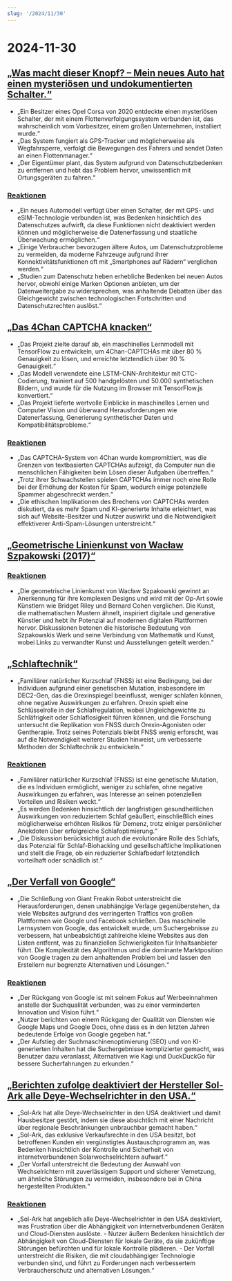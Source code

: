 ```yaml
---
slug: '/2024/11/30'
---
```


# 2024-11-30

## [„Was macht dieser Knopf? – Mein neues Auto hat einen mysteriösen und undokumentierten Schalter.“](https://blog.koenvh.nl/what-does-this-button-do-cm42u2oi7000a09l42f54g2pr)

- „Ein Besitzer eines Opel Corsa von 2020 entdeckte einen mysteriösen Schalter, der mit einem Flottenverfolgungssystem verbunden ist, das wahrscheinlich vom Vorbesitzer, einem großen Unternehmen, installiert wurde.“
- „Das System fungiert als GPS-Tracker und möglicherweise als Wegfahrsperre, verfolgt die Bewegungen des Fahrers und sendet Daten an einen Flottenmanager.“
- „Der Eigentümer plant, das System aufgrund von Datenschutzbedenken zu entfernen und hebt das Problem hervor, unwissentlich mit Ortungsgeräten zu fahren.“

### [Reaktionen](https://news.ycombinator.com/item?id=42276620)

- „Ein neues Automodell verfügt über einen Schalter, der mit GPS- und eSIM-Technologie verbunden ist, was Bedenken hinsichtlich des Datenschutzes aufwirft, da diese Funktionen nicht deaktiviert werden können und möglicherweise die Datenerfassung und staatliche Überwachung ermöglichen.“
- „Einige Verbraucher bevorzugen ältere Autos, um Datenschutzprobleme zu vermeiden, da moderne Fahrzeuge aufgrund ihrer Konnektivitätsfunktionen oft mit „Smartphones auf Rädern“ verglichen werden.“
- „Studien zum Datenschutz heben erhebliche Bedenken bei neuen Autos hervor, obwohl einige Marken Optionen anbieten, um der Datenweitergabe zu widersprechen, was anhaltende Debatten über das Gleichgewicht zwischen technologischen Fortschritten und Datenschutzrechten auslöst.“

## [„Das 4Chan CAPTCHA knacken“](https://www.nullpt.rs/breaking-the-4chan-captcha)

- „Das Projekt zielte darauf ab, ein maschinelles Lernmodell mit TensorFlow zu entwickeln, um 4Chan-CAPTCHAs mit über 80 % Genauigkeit zu lösen, und erreichte letztendlich über 90 % Genauigkeit.“
- „Das Modell verwendete eine LSTM-CNN-Architektur mit CTC-Codierung, trainiert auf 500 handgelösten und 50.000 synthetischen Bildern, und wurde für die Nutzung im Browser mit TensorFlow.js konvertiert.“
- „Das Projekt lieferte wertvolle Einblicke in maschinelles Lernen und Computer Vision und überwand Herausforderungen wie Datenerfassung, Generierung synthetischer Daten und Kompatibilitätsprobleme.“

### [Reaktionen](https://news.ycombinator.com/item?id=42276865)

- „Das CAPTCHA-System von 4Chan wurde kompromittiert, was die Grenzen von textbasierten CAPTCHAs aufzeigt, da Computer nun die menschlichen Fähigkeiten beim Lösen dieser Aufgaben übertreffen.“
- „Trotz ihrer Schwachstellen spielen CAPTCHAs immer noch eine Rolle bei der Erhöhung der Kosten für Spam, wodurch einige potenzielle Spammer abgeschreckt werden.“
- „Die ethischen Implikationen des Brechens von CAPTCHAs werden diskutiert, da es mehr Spam und KI-generierte Inhalte erleichtert, was sich auf Website-Besitzer und Nutzer auswirkt und die Notwendigkeit effektiverer Anti-Spam-Lösungen unterstreicht.“

## [„Geometrische Linienkunst von Wacław Szpakowski (2017)“](https://www.theparisreview.org/blog/2017/02/15/rhythmical-lines/)

### [Reaktionen](https://news.ycombinator.com/item?id=42277850)

- „Die geometrische Linienkunst von Wacław Szpakowski gewinnt an Anerkennung für ihre komplexen Designs und wird mit der Op-Art sowie Künstlern wie Bridget Riley und Bernard Cohen verglichen. Die Kunst, die mathematischen Mustern ähnelt, inspiriert digitale und generative Künstler und hebt ihr Potenzial auf modernen digitalen Plattformen hervor. Diskussionen betonen die historische Bedeutung von Szpakowskis Werk und seine Verbindung von Mathematik und Kunst, wobei Links zu verwandter Kunst und Ausstellungen geteilt werden.“

## [„Schlaftechnik“](https://minjunes.ai/posts/sleep/index.html)

- „Familiärer natürlicher Kurzschlaf (FNSS) ist eine Bedingung, bei der Individuen aufgrund einer genetischen Mutation, insbesondere im DEC2-Gen, das die Orexinspiegel beeinflusst, weniger schlafen können, ohne negative Auswirkungen zu erfahren. Orexin spielt eine Schlüsselrolle in der Schlafregulation, wobei Ungleichgewichte zu Schläfrigkeit oder Schlaflosigkeit führen können, und die Forschung untersucht die Replikation von FNSS durch Orexin-Agonisten oder Gentherapie. Trotz seines Potenzials bleibt FNSS wenig erforscht, was auf die Notwendigkeit weiterer Studien hinweist, um verbesserte Methoden der Schlaftechnik zu entwickeln.“

### [Reaktionen](https://news.ycombinator.com/item?id=42279454)

- „Familiärer natürlicher Kurzschlaf (FNSS) ist eine genetische Mutation, die es Individuen ermöglicht, weniger zu schlafen, ohne negative Auswirkungen zu erfahren, was Interesse an seinen potenziellen Vorteilen und Risiken weckt.“
- „Es werden Bedenken hinsichtlich der langfristigen gesundheitlichen Auswirkungen von reduziertem Schlaf geäußert, einschließlich eines möglicherweise erhöhten Risikos für Demenz, trotz einiger persönlicher Anekdoten über erfolgreiche Schlafoptimierung.“
- „Die Diskussion berücksichtigt auch die evolutionäre Rolle des Schlafs, das Potenzial für Schlaf-Biohacking und gesellschaftliche Implikationen und stellt die Frage, ob ein reduzierter Schlafbedarf letztendlich vorteilhaft oder schädlich ist.“

## [„Der Verfall von Google“](https://www.baldurbjarnason.com/2024/the-deterioration-of-google/)

- „Die Schließung von Giant Freakin Robot unterstreicht die Herausforderungen, denen unabhängige Verlage gegenüberstehen, da viele Websites aufgrund des verringerten Traffics von großen Plattformen wie Google und Facebook schließen. Das maschinelle Lernsystem von Google, das entwickelt wurde, um Suchergebnisse zu verbessern, hat unbeabsichtigt zahlreiche kleine Websites aus den Listen entfernt, was zu finanziellen Schwierigkeiten für Inhaltsanbieter führt. Die Komplexität des Algorithmus und die dominante Marktposition von Google tragen zu dem anhaltenden Problem bei und lassen den Erstellern nur begrenzte Alternativen und Lösungen.“

### [Reaktionen](https://news.ycombinator.com/item?id=42277673)

- „Der Rückgang von Google ist mit seinem Fokus auf Werbeeinnahmen anstelle der Suchqualität verbunden, was zu einer verminderten Innovation und Vision führt.“
- „Nutzer berichten von einem Rückgang der Qualität von Diensten wie Google Maps und Google Docs, ohne dass es in den letzten Jahren bedeutende Erfolge von Google gegeben hat.“
- „Der Aufstieg der Suchmaschinenoptimierung (SEO) und von KI-generierten Inhalten hat die Suchergebnisse komplizierter gemacht, was Benutzer dazu veranlasst, Alternativen wie Kagi und DuckDuckGo für bessere Sucherfahrungen zu erkunden.“

## [„Berichten zufolge deaktiviert der Hersteller Sol-Ark alle Deye-Wechselrichter in den USA.“](https://solarboi.com/2024/11/17/sol-ark-oem-disables-all-deye-inverters-in-the-us/)

- „Sol-Ark hat alle Deye-Wechselrichter in den USA deaktiviert und damit Hausbesitzer gestört, indem sie diese absichtlich mit einer Nachricht über regionale Beschränkungen unbrauchbar gemacht haben.“
- „Sol-Ark, das exklusive Verkaufsrechte in den USA besitzt, bot betroffenen Kunden ein vergünstigtes Austauschprogramm an, was Bedenken hinsichtlich der Kontrolle und Sicherheit von internetverbundenen Solarwechselrichtern aufwarf.“
- „Der Vorfall unterstreicht die Bedeutung der Auswahl von Wechselrichtern mit zuverlässigem Support und sicherer Vernetzung, um ähnliche Störungen zu vermeiden, insbesondere bei in China hergestellten Produkten.“

### [Reaktionen](https://news.ycombinator.com/item?id=42279010)

- „Sol-Ark hat angeblich alle Deye-Wechselrichter in den USA deaktiviert, was Frustration über die Abhängigkeit von internetverbundenen Geräten und Cloud-Diensten auslöste. - Nutzer äußern Bedenken hinsichtlich der Abhängigkeit von Cloud-Diensten für lokale Geräte, da sie zukünftige Störungen befürchten und für lokale Kontrolle plädieren. - Der Vorfall unterstreicht die Risiken, die mit cloudabhängiger Technologie verbunden sind, und führt zu Forderungen nach verbessertem Verbraucherschutz und alternativen Lösungen.“

<head>
  <meta property="og:title" content="„Was macht dieser Knopf? – Mein neues Auto hat einen mysteriösen und undokumentierten Schalter.“" />
  <meta property="og:type" content="website" />
  <meta property="og:image" content="https://og.cho.sh/api/og/?title=%E2%80%9EWas%20macht%20dieser%20Knopf%3F%20%E2%80%93%20Mein%20neues%20Auto%20hat%20einen%20mysteri%C3%B6sen%20und%20undokumentierten%20Schalter.%E2%80%9C&subheading=Samstag%2C%2030.%20November%202024%3A%20Hacker%20News%20Zusammenfassung" />
</head>

